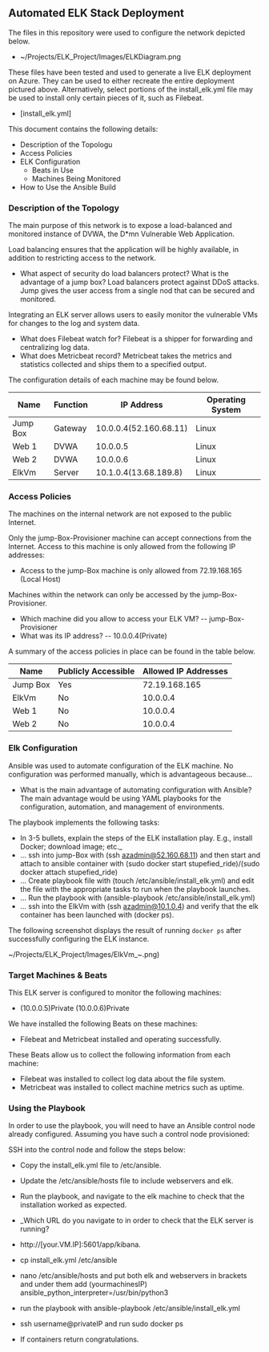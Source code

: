 ## Automated ELK Stack Deployment

The files in this repository were used to configure the network depicted below.

- ~/Projects/ELK_Project/Images/ELKDiagram.png

These files have been tested and used to generate a live ELK deployment on Azure. They can be used to either recreate the entire deployment pictured above. Alternatively, select portions of the install_elk.yml file may be used to install only certain pieces of it, such as Filebeat.

  - [install_elk.yml]

This document contains the following details:
- Description of the Topologu
- Access Policies
- ELK Configuration
  - Beats in Use
  - Machines Being Monitored
- How to Use the Ansible Build


### Description of the Topology

The main purpose of this network is to expose a load-balanced and monitored instance of DVWA, the D*mn Vulnerable Web Application.

Load balancing ensures that the application will be highly available, in addition to restricting access to the network.
- What aspect of security do load balancers protect? What is the advantage of a jump box? Load balancers protect against DDoS attacks. Jump gives the user access from a single nod that can be secured and monitored. 

Integrating an ELK server allows users to easily monitor the vulnerable VMs for changes to the log and system data.
- What does Filebeat watch for? Filebeat is a shipper for forwarding and centralizing log data. 
- What does Metricbeat record? Metricbeat takes the metrics and statistics collected and ships them to a specified output. 

The configuration details of each machine may be found below.

| Name     | Function |         IP Address       | Operating System |
|----------|----------|--------------------------|------------------|
| Jump Box | Gateway  | 10.0.0.4(52.160.68.11)   | Linux            |
| Web 1    | DVWA     | 10.0.0.5                 | Linux            |
| Web 2    | DVWA     | 10.0.0.6                 | Linux            |
| ElkVm    | Server   | 10.1.0.4(13.68.189.8)    | Linux            |

### Access Policies

The machines on the internal network are not exposed to the public Internet. 

Only the jump-Box-Provisioner machine can accept connections from the Internet. Access to this machine is only allowed from the following IP addresses:
- Access to the jump-Box machine is only allowed from 72.19.168.165 (Local Host)

Machines within the network can only be accessed by the jump-Box-Provisioner.
- Which machine did you allow to access your ELK VM?
-- jump-Box-Provisioner 
- What was its IP address?
-- 10.0.0.4(Private) 

A summary of the access policies in place can be found in the table below.

| Name     | Publicly Accessible | Allowed IP Addresses |
|----------|---------------------|----------------------|
| Jump Box | Yes                 | 72.19.168.165        |
| ElkVm    | No                  | 10.0.0.4             |
| Web 1    | No                  | 10.0.0.4             |
| Web 2    | No                  | 10.0.0.4             |
### Elk Configuration

Ansible was used to automate configuration of the ELK machine. No configuration was performed manually, which is advantageous because...
- What is the main advantage of automating configuration with Ansible? 
  The main advantage would be using YAML playbooks for the configuration, automation, and management of environments.  

The playbook implements the following tasks:
- In 3-5 bullets, explain the steps of the ELK installation play. E.g., install Docker; download image; etc._
- ... ssh into jump-Box with (ssh azadmin@52.160.68.11) and then start and attach to ansible container with (sudo docker start stupefied_ride)/(sudo docker attach stupefied_ride)
- ... Create playbook file with (touch /etc/ansible/install_elk.yml) and edit the file with the appropriate tasks to run when the playbook launches.  
- ... Run the playbook with (ansible-playbook /etc/ansible/install_elk.yml)
- ... ssh into the ElkVm with (ssh azadmin@10.1.0.4) and verify that the elk container has been launched with (docker ps).

The following screenshot displays the result of running `docker ps` after successfully configuring the ELK instance.

   ~/Projects/ELK_Project/Images/ElkVm_~.png)

### Target Machines & Beats
This ELK server is configured to monitor the following machines:
- (10.0.0.5)Private (10.0.0.6)Private

We have installed the following Beats on these machines:
- Filebeat and Metricbeat installed and operating successfully. 

These Beats allow us to collect the following information from each machine:
- Filebeat was installed to collect log data about the file system. 
- Metricbeat was installed to collect machine metrics such as uptime. 

### Using the Playbook
In order to use the playbook, you will need to have an Ansible control node already configured. Assuming you have such a control node provisioned: 

SSH into the control node and follow the steps below:
- Copy the install_elk.yml file to /etc/ansible.
- Update the /etc/ansible/hosts file to include webservers and elk.
- Run the playbook, and navigate to the elk machine to check that the installation worked as expected.

- _Which URL do you navigate to in order to check that the ELK server is running?
- http://[your.VM.IP]:5601/app/kibana.
- cp install_elk.yml /etc/ansible
- nano /etc/ansible/hosts and put both elk and webservers in brackets and under them add (yourmachinesIP) ansible_python_interpreter=/usr/bin/python3
- run the playbook with ansible-playbook /etc/ansible/install_elk.yml 
- ssh username@privateIP and run sudo docker ps 
- If containers return congratulations. 
